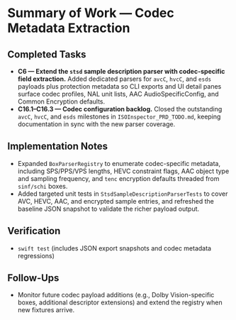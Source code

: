 # Summary of Work — Codec Metadata Extraction

## Completed Tasks

- **C6 — Extend the `stsd` sample description parser with codec-specific field extraction.** Added dedicated parsers for `avcC`, `hvcC`, and `esds` payloads plus protection metadata so CLI exports and UI detail panes surface codec profiles, NAL unit lists, AAC AudioSpecificConfig, and Common Encryption defaults.
- **C16.1–C16.3 — Codec configuration backlog.** Closed the outstanding `avcC`, `hvcC`, and `esds` milestones in `ISOInspector_PRD_TODO.md`, keeping documentation in sync with the new parser coverage.

## Implementation Notes

- Expanded `BoxParserRegistry` to enumerate codec-specific metadata, including SPS/PPS/VPS lengths, HEVC constraint flags, AAC object type and sampling frequency, and `tenc` encryption defaults threaded from `sinf/schi` boxes.
- Added targeted unit tests in `StsdSampleDescriptionParserTests` to cover AVC, HEVC, AAC, and encrypted sample entries, and refreshed the baseline JSON snapshot to validate the richer payload output.

## Verification

- `swift test` (includes JSON export snapshots and codec metadata regressions)

## Follow-Ups

- Monitor future codec payload additions (e.g., Dolby Vision-specific boxes, additional descriptor extensions) and
  extend the registry when new fixtures arrive.
